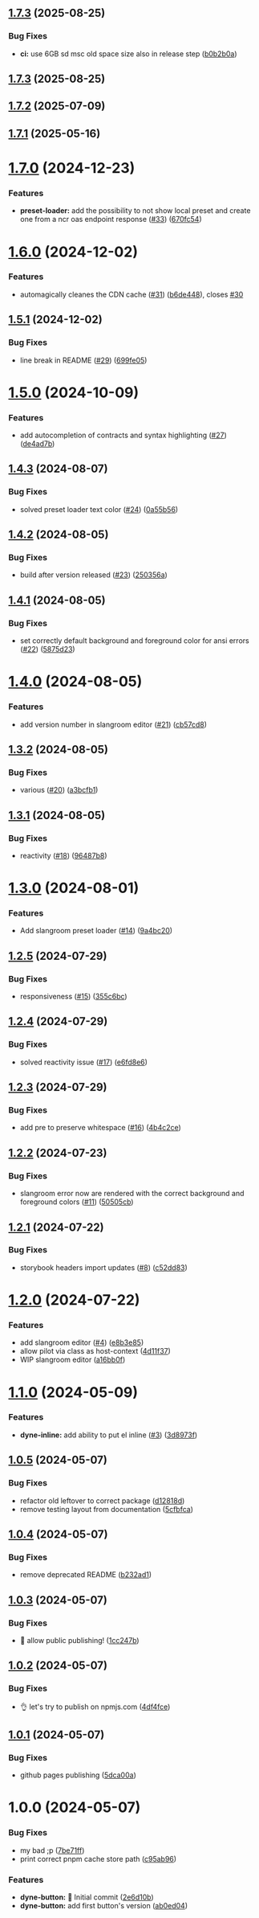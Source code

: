 ## [1.7.3](https://github.com/dyne/components/compare/v1.7.2...v1.7.3) (2025-08-25)


### Bug Fixes

* **ci:** use 6GB sd msc old space size also in release step ([b0b2b0a](https://github.com/dyne/components/commit/b0b2b0ad6911dbedb35a463c7c8b11a99297e125))

## [1.7.3](https://github.com/dyne/components/compare/v1.7.2...v1.7.3) (2025-08-25)

## [1.7.2](https://github.com/dyne/components/compare/v1.7.1...v1.7.2) (2025-07-09)

## [1.7.1](https://github.com/dyne/components/compare/v1.7.0...v1.7.1) (2025-05-16)

# [1.7.0](https://github.com/dyne/components/compare/v1.6.0...v1.7.0) (2024-12-23)


### Features

* **preset-loader:** add the possibility to not show local preset and create one from a ncr oas endpoint response ([#33](https://github.com/dyne/components/issues/33)) ([670fc54](https://github.com/dyne/components/commit/670fc54948613ba020b8b87906bf8c5c5da1ba5a))

# [1.6.0](https://github.com/dyne/components/compare/v1.5.1...v1.6.0) (2024-12-02)


### Features

* automagically cleanes the CDN cache ([#31](https://github.com/dyne/components/issues/31)) ([b6de448](https://github.com/dyne/components/commit/b6de44888cda2b8a75c68b1e1727e6fed93e0cad)), closes [#30](https://github.com/dyne/components/issues/30)

## [1.5.1](https://github.com/dyne/components/compare/v1.5.0...v1.5.1) (2024-12-02)


### Bug Fixes

* line break in README ([#29](https://github.com/dyne/components/issues/29)) ([699fe05](https://github.com/dyne/components/commit/699fe05cfd5900e742b2131ca8e22d4c8abc0acd))

# [1.5.0](https://github.com/dyne/components/compare/v1.4.3...v1.5.0) (2024-10-09)


### Features

* add autocompletion of contracts and syntax highlighting ([#27](https://github.com/dyne/components/issues/27)) ([de4ad7b](https://github.com/dyne/components/commit/de4ad7b2f817e571d79e3a6af1d8d7f117c83d8c))

## [1.4.3](https://github.com/dyne/components/compare/v1.4.2...v1.4.3) (2024-08-07)


### Bug Fixes

* solved preset loader text color ([#24](https://github.com/dyne/components/issues/24)) ([0a55b56](https://github.com/dyne/components/commit/0a55b563c124b1eb6cbb7a055f7b1511c02a32aa))

## [1.4.2](https://github.com/dyne/components/compare/v1.4.1...v1.4.2) (2024-08-05)


### Bug Fixes

* build after version released ([#23](https://github.com/dyne/components/issues/23)) ([250356a](https://github.com/dyne/components/commit/250356af5164f2c3ac05831e4e86b03e863eb239))

## [1.4.1](https://github.com/dyne/components/compare/v1.4.0...v1.4.1) (2024-08-05)


### Bug Fixes

* set correctly default background and foreground color for ansi errors ([#22](https://github.com/dyne/components/issues/22)) ([5875d23](https://github.com/dyne/components/commit/5875d23a5814b292573f030ac0155c9bccd5a7ee))

# [1.4.0](https://github.com/dyne/components/compare/v1.3.2...v1.4.0) (2024-08-05)


### Features

* add version number in slangroom editor ([#21](https://github.com/dyne/components/issues/21)) ([cb57cd8](https://github.com/dyne/components/commit/cb57cd8ef39531f6bd14a8bdb23a94f3a8f5077d))

## [1.3.2](https://github.com/dyne/components/compare/v1.3.1...v1.3.2) (2024-08-05)


### Bug Fixes

* various ([#20](https://github.com/dyne/components/issues/20)) ([a3bcfb1](https://github.com/dyne/components/commit/a3bcfb12a304971b6aca4bffa432069fe8da1277))

## [1.3.1](https://github.com/dyne/components/compare/v1.3.0...v1.3.1) (2024-08-05)


### Bug Fixes

* reactivity ([#18](https://github.com/dyne/components/issues/18)) ([96487b8](https://github.com/dyne/components/commit/96487b8544ef5a77bcb50d47332f46a8eaa7ebc9))

# [1.3.0](https://github.com/dyne/components/compare/v1.2.5...v1.3.0) (2024-08-01)


### Features

* Add slangroom preset loader ([#14](https://github.com/dyne/components/issues/14)) ([9a4bc20](https://github.com/dyne/components/commit/9a4bc2078b42a9adc95a73f5fc1d0ae6d14282b1))

## [1.2.5](https://github.com/dyne/components/compare/v1.2.4...v1.2.5) (2024-07-29)


### Bug Fixes

* responsiveness ([#15](https://github.com/dyne/components/issues/15)) ([355c6bc](https://github.com/dyne/components/commit/355c6bc3dcbfbbfd8452a690efd09e319118223f))

## [1.2.4](https://github.com/dyne/components/compare/v1.2.3...v1.2.4) (2024-07-29)


### Bug Fixes

* solved reactivity issue ([#17](https://github.com/dyne/components/issues/17)) ([e6fd8e6](https://github.com/dyne/components/commit/e6fd8e6eb400f03fca0102a60c300cf8a6356c5c))

## [1.2.3](https://github.com/dyne/components/compare/v1.2.2...v1.2.3) (2024-07-29)


### Bug Fixes

* add pre to preserve whitespace ([#16](https://github.com/dyne/components/issues/16)) ([4b4c2ce](https://github.com/dyne/components/commit/4b4c2cefc347f62e0b9f8aa6f73bc86dbe173205))

## [1.2.2](https://github.com/dyne/components/compare/v1.2.1...v1.2.2) (2024-07-23)


### Bug Fixes

* slangroom error now are rendered with the correct background and foreground colors ([#11](https://github.com/dyne/components/issues/11)) ([50505cb](https://github.com/dyne/components/commit/50505cb5112cb7b9eec1d3bed98543a147beb42e))

## [1.2.1](https://github.com/dyne/components/compare/v1.2.0...v1.2.1) (2024-07-22)


### Bug Fixes

* storybook headers import updates ([#8](https://github.com/dyne/components/issues/8)) ([c52dd83](https://github.com/dyne/components/commit/c52dd8349e0093f2f8a318b1cd5ddfb7f54935fe))

# [1.2.0](https://github.com/dyne/components/compare/v1.1.0...v1.2.0) (2024-07-22)


### Features

* add slangroom editor ([#4](https://github.com/dyne/components/issues/4)) ([e8b3e85](https://github.com/dyne/components/commit/e8b3e85e65c9f84cf4bd9735abf1df7988b9c5dc))
* allow pilot via class as host-context ([4d11f37](https://github.com/dyne/components/commit/4d11f3797395719af5eea320acc5378b28e48564))
* WIP slangroom editor ([a16bb0f](https://github.com/dyne/components/commit/a16bb0f27993cc47118a80b79c6534125d3a471f))

# [1.1.0](https://github.com/dyne/components/compare/v1.0.5...v1.1.0) (2024-05-09)


### Features

* **dyne-inline:** add ability to put el inline ([#3](https://github.com/dyne/components/issues/3)) ([3d8973f](https://github.com/dyne/components/commit/3d8973f1ccd3e485e50dac81fee2790884ff92dc))

## [1.0.5](https://github.com/dyne/components/compare/v1.0.4...v1.0.5) (2024-05-07)


### Bug Fixes

* refactor old leftover to correct package ([d12818d](https://github.com/dyne/components/commit/d12818d24a1e54b6292a7cb4211a436594c4ccad))
* remove testing layout from documentation ([5cfbfca](https://github.com/dyne/components/commit/5cfbfca3f6159cec2bc720146ba53c7fb227f724))

## [1.0.4](https://github.com/dyne/components/compare/v1.0.3...v1.0.4) (2024-05-07)


### Bug Fixes

* remove deprecated README ([b232ad1](https://github.com/dyne/components/commit/b232ad15fb5dc81a7fa5527a45b73f0a0c83cc4f))

## [1.0.3](https://github.com/dyne/components/compare/v1.0.2...v1.0.3) (2024-05-07)


### Bug Fixes

* 🤦 allow public publishing! ([1cc247b](https://github.com/dyne/components/commit/1cc247bdb9256e35d5b77b06cc0cd24c72819358))

## [1.0.2](https://github.com/dyne/components/compare/v1.0.1...v1.0.2) (2024-05-07)


### Bug Fixes

* 👌 let's try to publish on npmjs.com ([4df4fce](https://github.com/dyne/components/commit/4df4fce60e47a9c450a8cbeeeaf3f2bff76c1c81))

## [1.0.1](https://github.com/dyne/components/compare/v1.0.0...v1.0.1) (2024-05-07)


### Bug Fixes

* github pages publishing ([5dca00a](https://github.com/dyne/components/commit/5dca00a3b75cd4ff4f47644f6fd3ee4176de2ade))

# 1.0.0 (2024-05-07)


### Bug Fixes

* my bad ;p ([7be71ff](https://github.com/dyne/components/commit/7be71ffe7be95b470431557492dfc399b775d9b0))
* print correct pnpm cache store path ([c95ab96](https://github.com/dyne/components/commit/c95ab96752dd8b266cdecc5db3f64c230efa2ef6))


### Features

* **dyne-button:** 🎉 Initial commit ([2e6d10b](https://github.com/dyne/components/commit/2e6d10bd16343149d2b8ef3e20a49901a6c0a342))
* **dyne-button:** add first button's version ([ab0ed04](https://github.com/dyne/components/commit/ab0ed0445aae4b1a4ab2fe051fa0e09571ada8bb))
